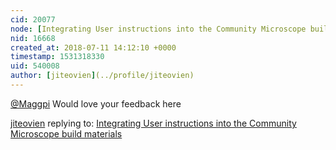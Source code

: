 ```yaml
---
cid: 20077
node: [Integrating User instructions into the Community Microscope build materials](../notes/jiteovien/07-09-2018/integrating-user-instructions-into-the-community-microscope-build-materials)
nid: 16668
created_at: 2018-07-11 14:12:10 +0000
timestamp: 1531318330
uid: 540008
author: [jiteovien](../profile/jiteovien)
---
```


[@Maggpi](/profile/Maggpi) Would love your feedback here

[jiteovien](../profile/jiteovien) replying to: [Integrating User instructions into the Community Microscope build materials](../notes/jiteovien/07-09-2018/integrating-user-instructions-into-the-community-microscope-build-materials)

